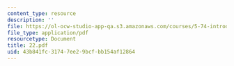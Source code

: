 ```yaml
---
content_type: resource
description: ''
file: https://ol-ocw-studio-app-qa.s3.amazonaws.com/courses/5-74-introductory-quantum-mechanics-ii-spring-2004/43b841fc31747ee29bcfbb154af12864_22.pdf
file_type: application/pdf
resourcetype: Document
title: 22.pdf
uid: 43b841fc-3174-7ee2-9bcf-bb154af12864
---
```

